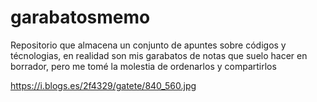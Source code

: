# garabatosmemo
Repositorio que almacena un conjunto de apuntes sobre códigos y técnologias, en realidad son mis garabatos de notas que suelo hacer en borrador, pero me tomé la molestia de ordenarlos y compartirlos 


https://i.blogs.es/2f4329/gatete/840_560.jpg
